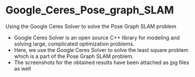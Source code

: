 # Google_Ceres_Pose_graph_SLAM
Using the Google Ceres Solver to solve the Pose Graph SLAM problem

* Google Ceres Solver is an open source C++ library for modeling and solving large, complicated optimization problems.
* Here, we use the Google Ceres Solver to solve the least square problem which is a part of the Pose Graph SLAM problem.
* The screenshots for the obtained results have been attached as jpg files as well
